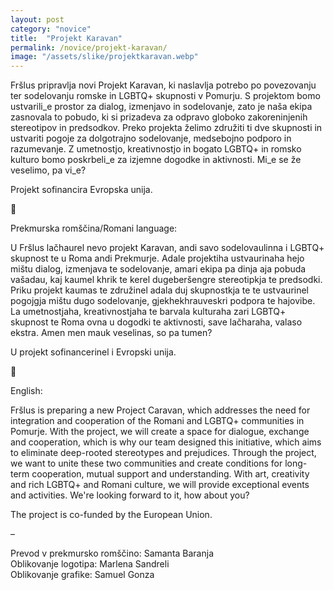 ```yaml
---
layout: post
category: "novice"
title:  "Projekt Karavan"
permalink: /novice/projekt-karavan/
image: "/assets/slike/projektkaravan.webp"
---
```


Fršlus pripravlja novi Projekt Karavan, ki naslavlja potrebo po povezovanju ter sodelovanju romske in LGBTQ+ skupnosti v Pomurju. S projektom bomo ustvarili_e prostor za dialog, izmenjavo in sodelovanje, zato je naša ekipa zasnovala to pobudo, ki si prizadeva za odpravo globoko zakoreninjenih stereotipov in predsodkov. Preko projekta želimo združiti ti dve skupnosti in ustvariti pogoje za dolgotrajno sodelovanje, medsebojno podporo in razumevanje. Z umetnostjo, kreativnostjo in bogato LGBTQ+ in romsko kulturo bomo poskrbeli_e za izjemne dogodke in aktivnosti. Mi_e se že veselimo, pa vi_e?

Projekt sofinancira Evropska unija.

🌺

Prekmurska romščina/Romani language:

U Fršlus lačhaurel nevo projekt Karavan, andi savo sodelovaulinna i LGBTQ+ skupnost te u Roma andi Prekmurje. Adale projektiha ustvaurinaha hejo mištu dialog, izmenjava te sodelovanje, amari ekipa pa dinja aja pobuda vašadau, kaj kaumel khrik te kerel dugeberšengre stereotipkja te predsodki. Priku projekt kaumas te združinel adala duj skupnostkja te te ustvaurinel pogojgja mištu dugo sodelovanje, gjekhekhrauveskri podpora te hajovibe. La umetnostjaha, kreativnostjaha te barvala kulturaha zari LGBTQ+ skupnost te Roma ovna u dogodki te aktivnosti, save lačharaha, valaso ekstra. Amen men mauk veselinas, so pa tumen?

U projekt sofinancerinel i Evropski unija.

🌺

English:

Fršlus is preparing a new Project Caravan, which addresses the need for integration and cooperation of the Romani and LGBTQ+ communities in Pomurje. With the project, we will create a space for dialogue, exchange and cooperation, which is why our team designed this initiative, which aims to eliminate deep-rooted stereotypes and prejudices. Through the project, we want to unite these two communities and create conditions for long-term cooperation, mutual support and understanding. With art, creativity and rich LGBTQ+ and Romani culture, we will provide exceptional events and activities. We're looking forward to it, how about you?

The project is co-funded by the European Union.

–

Prevod v prekmursko romščino: Samanta Baranja  
Oblikovanje logotipa: Marlena Sandreli  
Oblikovanje grafike: Samuel Gonza  